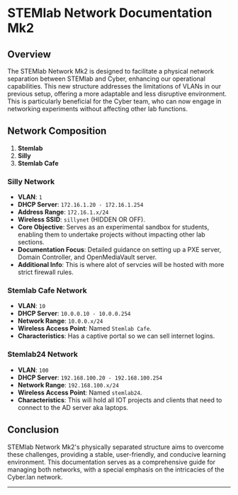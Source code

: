 # STEMlab Network Documentation Mk2

## Overview

The STEMlab Network Mk2 is designed to facilitate a physical network separation between STEMlab and Cyber, enhancing our operational capabilities. This new structure addresses the limitations of VLANs in our previous setup, offering a more adaptable and less disruptive environment. This is particularly beneficial for the Cyber team, who can now engage in networking experiments without affecting other lab functions.

## Network Composition



1. **Stemlab**
2. **Silly**
3. **Stemlab Cafe**

### Silly Network
- **VLAN**: `1`
- **DHCP Server**: `172.16.1.20 - 172.16.1.254`
- **Address Range**: `172.16.1.x/24`
- **Wireless SSID**: `sillynet` (HIDDEN OR OFF).
- **Core Objective**: Serves as an experimental sandbox for students, enabling them to undertake projects without impacting other lab sections.
- **Documentation Focus**: Detailed guidance on setting up a PXE server, Domain Controller, and OpenMediaVault server.
- **Additional Info**: This is where alot of servcies will be hosted with more strict firewall rules.

### Stemlab Cafe Network
- **VLAN**: `10`
- **DHCP Server**: `10.0.0.10 - 10.0.0.254`
- **Network Range**: `10.0.0.x/24`
- **Wireless Access Point**: Named `Stemlab Cafe`.
- **Characteristics**: Has a captive portal so we can sell internet logins.


### Stemlab24 Network
- **VLAN**: `100`
- **DHCP Server**: `192.168.100.20 - 192.168.100.254`
- **Network Range**: `192.168.100.x/24`
- **Wireless Access Point**: Named `stemlab24`.
- **Characteristics**: This will hold all IOT projects and clients that need to connect to the AD server aka laptops.




## Conclusion

STEMlab Network Mk2's physically separated structure aims to overcome these challenges, providing a stable, user-friendly, and conducive learning environment. This documentation serves as a comprehensive guide for managing both networks, with a special emphasis on the intricacies of the Cyber.lan network.

---
